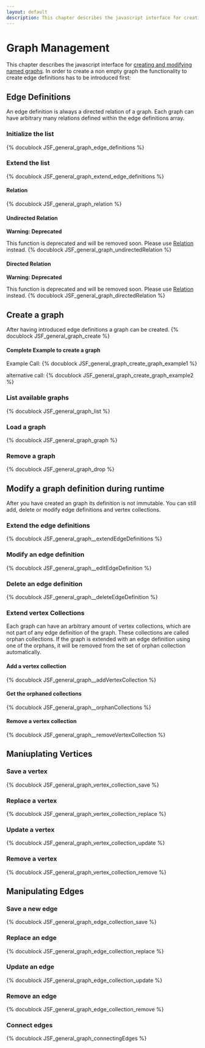 ```yaml
---
layout: default
description: This chapter describes the javascript interface for creating and modifying named graphs
---
```

Graph Management
================

This chapter describes the javascript interface for [creating and modifying named graphs](graphs.html).
In order to create a non empty graph the functionality to create edge definitions has to be introduced first:

Edge Definitions
----------------

An edge definition is always a directed relation of a graph. Each graph can have arbitrary many relations defined within the edge definitions array.

### Initialize the list
{% docublock JSF_general_graph_edge_definitions %}

### Extend the list
{% docublock JSF_general_graph_extend_edge_definitions %}

#### Relation
{% docublock JSF_general_graph_relation %}


#### Undirected Relation

**Warning: Deprecated**

This function is deprecated and will be removed soon.
Please use [Relation](general-graphs-management.html#relation) instead.
{% docublock JSF_general_graph_undirectedRelation %}

#### Directed Relation

**Warning: Deprecated**

This function is deprecated and will be removed soon.
Please use [Relation](general-graphs-management.html#relation) instead.
{% docublock JSF_general_graph_directedRelation %}

Create a graph
--------------

After having introduced edge definitions a graph can be created.
{% docublock JSF_general_graph_create %}

#### Complete Example to create a graph

Example Call:
{% docublock JSF_general_graph_create_graph_example1 %}

alternative call:
{% docublock JSF_general_graph_create_graph_example2 %}

### List available graphs
{% docublock JSF_general_graph_list %}

### Load a graph
{% docublock JSF_general_graph_graph %}

### Remove a graph
{% docublock JSF_general_graph_drop %}

Modify a graph definition during runtime
----------------------------------------

After you have created an graph its definition is not immutable.
You can still add, delete or modify edge definitions and vertex collections.

### Extend the edge definitions
{% docublock JSF_general_graph__extendEdgeDefinitions %}

### Modify an edge definition
{% docublock JSF_general_graph__editEdgeDefinition %}

### Delete an edge definition
{% docublock JSF_general_graph__deleteEdgeDefinition %}

### Extend vertex Collections

Each graph can have an arbitrary amount of vertex collections, which are not part of any edge definition of the graph.
These collections are called orphan collections.
If the graph is extended with an edge definition using one of the orphans,
it will be removed from the set of orphan collection automatically.

#### Add a vertex collection
{% docublock JSF_general_graph__addVertexCollection %}

#### Get the orphaned collections
{% docublock JSF_general_graph__orphanCollections %}

#### Remove a vertex collection
{% docublock JSF_general_graph__removeVertexCollection %}


Maniuplating Vertices
---------------------

### Save a vertex
{% docublock JSF_general_graph_vertex_collection_save %}

### Replace a vertex
{% docublock JSF_general_graph_vertex_collection_replace %}

### Update a vertex
{% docublock JSF_general_graph_vertex_collection_update %}

### Remove a vertex
{% docublock JSF_general_graph_vertex_collection_remove %}

Manipulating Edges
------------------

### Save a new edge
{% docublock JSF_general_graph_edge_collection_save %}

### Replace an edge
{% docublock JSF_general_graph_edge_collection_replace %}

### Update an edge
{% docublock JSF_general_graph_edge_collection_update %}

### Remove an edge
{% docublock JSF_general_graph_edge_collection_remove %}

### Connect edges
{% docublock JSF_general_graph_connectingEdges %}

